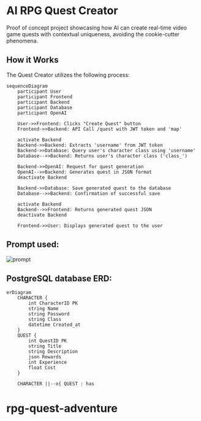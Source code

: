 # AI RPG Quest Creator

Proof of concept project showcasing how AI can create real-time video game quests with contextual uniqueness, avoiding the cookie-cutter phenomena.

## How it Works

The Quest Creator utilizes the following process:

```mermaid
sequenceDiagram
    participant User
    participant Frontend
    participant Backend
    participant Database
    participant OpenAI

    User->>Frontend: Clicks "Create Quest" button
    Frontend->>Backend: API Call /quest with JWT token and 'map'

    activate Backend
    Backend->>Backend: Extracts 'username' from JWT token
    Backend->>Database: Query user's character class using 'username'
    Database-->>Backend: Returns user's character class ('class_')

    Backend->>OpenAI: Request for quest generation
    OpenAI-->>Backend: Generates quest in JSON format
    deactivate Backend

    Backend->>Database: Save generated quest to the database
    Database-->>Backend: Confirmation of successful save

    activate Backend
    Backend-->>Frontend: Returns generated quest JSON
    deactivate Backend

    Frontend->>User: Displays generated quest to the user
```

## Prompt used:
![prompt](https://github.com/rodrq/rpg-quest/assets/84244902/663195c0-e6d9-4839-b2ff-11fda7bb3e8d)

## PostgreSQL database ERD:

```mermaid
erDiagram
    CHARACTER {
        int CharacterID PK
        string Name
        string Password
        string Class
        datetime Created_at
    }
    QUEST {
        int QuestID PK
        string Title
        string Description
        json Rewards
        int Experience
        float Cost
    }

    CHARACTER ||--o{ QUEST : has
```
# rpg-quest-adventure

